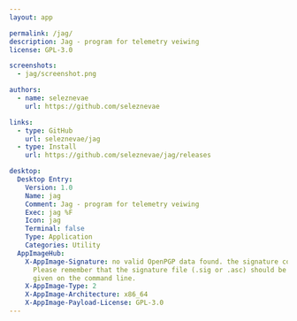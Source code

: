 ```yaml
---
layout: app

permalink: /jag/
description: Jag - program for telemetry veiwing
license: GPL-3.0

screenshots:
  - jag/screenshot.png

authors:
  - name: seleznevae
    url: https://github.com/seleznevae

links:
  - type: GitHub
    url: seleznevae/jag
  - type: Install
    url: https://github.com/seleznevae/jag/releases

desktop:
  Desktop Entry:
    Version: 1.0
    Name: jag
    Comment: Jag - program for telemetry veiwing
    Exec: jag %F
    Icon: jag
    Terminal: false
    Type: Application
    Categories: Utility
  AppImageHub:
    X-AppImage-Signature: no valid OpenPGP data found. the signature could not be verified.
      Please remember that the signature file (.sig or .asc) should be the first file
      given on the command line.
    X-AppImage-Type: 2
    X-AppImage-Architecture: x86_64
    X-AppImage-Payload-License: GPL-3.0
---
```


